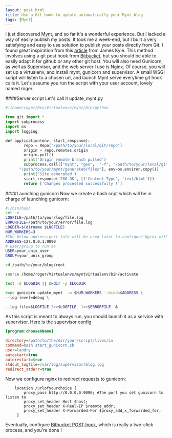 ```yaml
---
layout: post.html
title: Use a Git hook to update automatically your Mynt blog
tags: [Mynt]
---
```


I just discovered Mynt, and so far it's a wonderful experience. But I lacked a way of easily publish my posts. It took me a week-end, but I built a very satisfying and easy to use solution to publish your posts directly from Git. I found great inspiration from this [article](http://blog.jameskyle.org/2012/12/deploying-pelican-blog-with-bitbucket-commit-hooks) from James Kyle.
This method involves using a git post hook from [Bitbucket](http://www.bitbucket.org), but you should be able to easily adapt it for github or any other git host.
You will also need Gunicorn, as well as Supervisor, and the web server I use is Nginx.
Of course, you will set up a virtualenv, and install mynt, gunicorn and supervisor.
A small WSGI script will listen to a chosen url, and launch Mynt serve everytime git hook calls it.
Let's assume you run the script with your user account, lovely named roger. 

####Server script
Let's call it update_mynt.py

~~~ python
#!/home/roger/Dev/Virtualenvs/mynt/bin/python

from git import *
import subprocess
import os
import logging

def application(env, start_response):
        repo = Repo("/path/to/your/local/git/repo")
        origin = repo.remotes.origin
        origin.pull()
        print('Origin remote branch pulled')
        subprocess.call(["mynt", "gen",  "-f", "/path/to/your/local/git/repo", \
	  "/path/to/your/mynt/generated/files"], env=os.environ.copy())
        print('Site generated')
        start_response('200 OK', [('Content-Type', 'text/html')])
        return ['Changes processed successfully !']
~~~

####Launching gunicorn
Now we create a bash sript which will be in charge of launching gunicorn:

~~~ bash
#!/bin/bash
set -e
LOGFILE=/path/to/your/log/file.log
ERRORFILE=/path/to/your/error/file.log
LOGDIR=$(dirname $LOGFILE)
NUM_WORKERS=3
#The below address:port info will be used later to configure Nginx with Gunicorn
ADDRESS=127.0.0.1:9090
# user/group to run as
USER=your_unix_user
GROUP=your_unix_group

cd /path/to/your/blog/root

source /home/roger/Virtualenvs/myntvirtualenv/bin/activate

test -d $LOGDIR || mkdir -p $LOGDIR

exec gunicorn update_mynt  -w $NUM_WORKERS --bind=$ADDRESS \
--log-level=debug \

--log-file=$LOGFILE 2>>$LOGFILE  1>>$ERRORFILE  &
~~~

As this script is meant to always run, you should launch it as a service with supervisor. Here is the supervisor config

~~~ cfg
[program:chooseAName]

directory=/path/to/the/dir/your/script/lives/in
command=bash start_gunicorn.sh
user=landry
autostart=true
autorestart=true
stdout_logfile=/var/log/supervisor/blog.log
redirect_stderr=true
~~~

Now we configure nginx to redirect requests to gunicorn:

~~~ nginx
    location /urlofyourchoice {
        proxy_pass http://0.0.0.0:9090; #The port you set gunicorn to listen to
        proxy_set_header Host $host;
        proxy_set_header X-Real-IP $remote_addr;
        proxy_set_header X-Forwarded-For $proxy_add_x_forwarded_for;
     }
~~~

Eventually, configure [Bitbucket POST hook](https://confluence.atlassian.com/display/BITBUCKET/POST+hook+management), which is really a two-click process, and you're done !


